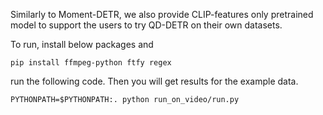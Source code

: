 Similarly to Moment-DETR, we also provide CLIP-features only pretrained model to support the users to try QD-DETR on their own datasets.

To run, install below packages and
```
pip install ffmpeg-python ftfy regex
```
run the following code. Then you will get results for the example data.
```
PYTHONPATH=$PYTHONPATH:. python run_on_video/run.py
```
